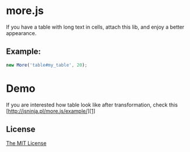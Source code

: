 # more.js

If you have a table with long text in cells, attach this lib, and enjoy a better appearance.

## Example:

```js
new More('table#my_table', 20);
```

# Demo

If you are interested how table look like after transformation, check
this [http://jsninja.pl/more.js/example/][1]

## License

[The MIT License][0]

[0]: http://piecioshka.mit-license.org
[1]: http://jsninja.pl/more.js/example/
